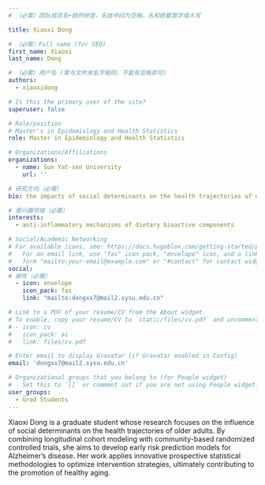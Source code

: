 ```yaml
---
# （必需）团队成员名+姓的拼音，名姓中间为空格，名和姓都首字母大写

title: Xiaoxi Dong

# （必需）Full name (for SEO)
first_name: Xiaoxi
last_name: Dong

# （必需）用户名 (需与文件夹名字相同，不能有空格即可)
authors:
  - xiaoxidong

# Is this the primary user of the site?
superuser: false

# Role/position
# Master's in Epidemiology and Health Statistics
role: Master in Epidemiology and Health Statistics

# Organizations/Affiliations
organizations:
  - name: Sun Yat-sen University
    url: ''

# 研究方向（必需）
bio: the impacts of social determinants on the health trajectories of elderly populations

# 感兴趣领域（必需）
interests:
  - anti-inflammatory mechanisms of dietary bioactive components

# Social/Academic Networking
# For available icons, see: https://docs.hugoblox.com/getting-started/page-builder/#icons
#   For an email link, use "fas" icon pack, "envelope" icon, and a link in the
#   form "mailto:your-email@example.com" or "#contact" for contact widget.
social:
# 邮件（必需）
  - icon: envelope
    icon_pack: fas
    link: "mailto:dongxx7@mail2.sysu.edu.cn"

# Link to a PDF of your resume/CV from the About widget.
# To enable, copy your resume/CV to `static/files/cv.pdf` and uncomment the lines below.
# - icon: cv
#   icon_pack: ai
#   link: files/cv.pdf

# Enter email to display Gravatar (if Gravatar enabled in Config)
email: 'dongxx7@mail2.sysu.edu.cn'

# Organizational groups that you belong to (for People widget)
#   Set this to `[]` or comment out if you are not using People widget.
user_groups:
  - Grad Students
---
```


Xiaoxi Dong is a graduate student whose research focuses on the influence of social determinants on the health trajectories of older adults. By combining longitudinal cohort modeling with community-based randomized controlled trials, she aims to develop early risk prediction models for Alzheimer’s disease. Her work applies innovative prospective statistical methodologies to optimize intervention strategies, ultimately contributing to the promotion of healthy aging.


